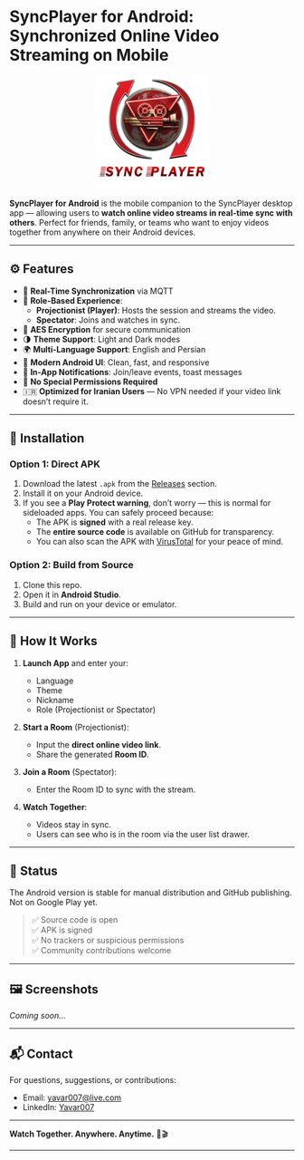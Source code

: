 # **SyncPlayer for Android: Synchronized Online Video Streaming on Mobile**

<div align="center">
  <img src="applogo.png" alt="SyncPlayer Android Logo" width="200">
</div>

**SyncPlayer for Android** is the mobile companion to the SyncPlayer desktop app — allowing users to **watch online video streams in real-time sync with others**. Perfect for friends, family, or teams who want to enjoy videos together from anywhere on their Android devices.

---

## ⚙️ Features

- 📡 **Real-Time Synchronization** via MQTT
- 👥 **Role-Based Experience**:
    - **Projectionist (Player)**: Hosts the session and streams the video.
    - **Spectator**: Joins and watches in sync.
- 🔐 **AES Encryption** for secure communication
- 🌗 **Theme Support**: Light and Dark modes
- 🌍 **Multi-Language Support**: English and Persian
- 📱 **Modern Android UI**: Clean, fast, and responsive
- 🔔 **In-App Notifications**: Join/leave events, toast messages
- 🚫 **No Special Permissions Required**
- 🇮🇷 **Optimized for Iranian Users** — No VPN needed if your video link doesn’t require it.

---

## 📲 Installation

### Option 1: Direct APK

1. Download the latest `.apk` from the [Releases](https://github.com/Yavar007/SyncPlayer/releases) section.
2. Install it on your Android device.
3. If you see a **Play Protect warning**, don’t worry — this is normal for sideloaded apps. You can safely proceed because:
    - The APK is **signed** with a real release key.
    - The **entire source code** is available on GitHub for transparency.
    - You can also scan the APK with [VirusTotal](https://www.virustotal.com/) for your peace of mind.

### Option 2: Build from Source

1. Clone this repo.
2. Open it in **Android Studio**.
3. Build and run on your device or emulator.

---

## 🧭 How It Works

1. **Launch App** and enter your:
    - Language
    - Theme
    - Nickname
    - Role (Projectionist or Spectator)

2. **Start a Room** (Projectionist):
    - Input the **direct online video link**.
    - Share the generated **Room ID**.

3. **Join a Room** (Spectator):
    - Enter the Room ID to sync with the stream.

4. **Watch Together**:
    - Videos stay in sync.
    - Users can see who is in the room via the user list drawer.

---

## 🧪 Status

The Android version is stable for manual distribution and GitHub publishing. Not on Google Play yet.

> ✅ Source code is open  
> ✅ APK is signed  
> ✅ No trackers or suspicious permissions  
> ✅ Community contributions welcome

---

## 🖼 Screenshots

_Coming soon..._

---

## 📬 Contact

For questions, suggestions, or contributions:

- Email: yavar007@live.com
- LinkedIn: [Yavar007](https://www.linkedin.com/in/yavar-qalichi-966708274)

---

**Watch Together. Anywhere. Anytime.** 📱🎬

---

